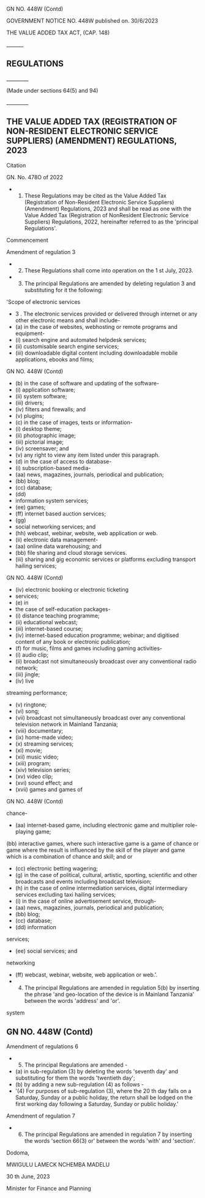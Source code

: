 GN NO. 448W (Contd)

GOVERNMENT NOTICE NO. 448W published on. 30/6/2023

THE VALUE ADDED TAX ACT, (CAP. 148)

\_\_\_\_\_\_\_

## REGULATIONS

\_\_\_\_\_\_\_\_\_

(Made under sections 64(5) and 94)

\_\_\_\_\_\_\_\_\_

## THE VALUE ADDED TAX (REGISTRATION OF NON-RESIDENT ELECTRONIC SERVICE SUPPLIERS) (AMENDMENT) REGULATIONS, 2023

Citation

GN. No. 478O of 2022

- 1. These Regulations may be cited as the Value Added Tax (Registration of Non-Resident Electronic Service Suppliers) (Amendment) Regulations, 2023 and shall be read as  one  with  the  Value  Added  Tax  (Registration  of  NonResident  Electronic Service Suppliers) Regulations, 2022, hereinafter referred to as the 'principal Regulations'.

Commencement

Amendment of regulation 3

- 2. These Regulations shall come into operation on the 1 st July, 2023.
- 3. The principal Regulations are amended by deleting regulation 3 and substituting for it the following:

'Scope of electronic services

- 3 . The electronic services provided or delivered through internet or any other electronic means and shall include-
- (a) in the case of websites, webhosting  or  remote  programs  and equipment-
- (i) search engine and automated helpdesk services;
- (ii) customisable search engine services;
- (iii) downloadable digital content including downloadable mobile applications,  ebooks  and films;

GN NO. 448W (Contd)

- (b) in the case of software and updating of the software-
- (i) application software;
- (ii) system software;
- (iii) drivers;
- (iv) filters and firewalls; and
- (v) plugins;
- (c) in  the  case  of  images,  texts  or information-
- (i) desktop theme;
- (ii) photographic image;
- (iii) pictorial image;
- (iv) screensaver; and
- (v) any right to view any item listed under this paragraph.
- (d) in the case of access to database-
- (i) subscription-based media-
- (aa) news, magazines, journals, periodical and publication;
- (bb) blog;
- (cc) database;
- (dd)
- information system services;
- (ee) games;
- (ff) internet based auction services;
- (gg)
- social networking services; and
- (hh) webcast, webinar, website,  web  application or web.
- (ii) electronic data management-
- (aa) online  data  warehousing; and
- (bb) file sharing and cloud storage services.
- (iii) sharing  and  gig  economic services or platforms excluding  transport  hailing services;

GN NO. 448W (Contd)

- (iv) electronic booking or electronic ticketing
- services;
- (e) in
- the case of self-education packages-
- (i) distance teaching programme;
- (ii) educational webcast;
- (iii) internet-based course;
- (iv) internet-based education programme; webinar; and  digitised  content  of any book  or electronic publication;
- (f) for music, films and games including gaming activities-
- (i) audio clip;
- (ii) broadcast not simultaneously broadcast over any conventional radio network;
- (iii) jingle;
- (iv) live

streaming performance;

- (v) ringtone;
- (vi) song;
- (vii) broadcast not simultaneously broadcast over any conventional television network in Mainland Tanzania;
- (viii) documentary;
- (ix) home-made video;
- (x) streaming services;
- (xi) movie;
- (xii) music video;
- (xiii) program;
- (xiv) television series;
- (xv) video clip;
- (xvi) sound effect; and
- (xvii) games  and  games  of

GN NO. 448W (Contd)

chance-

- (aa) internet-based game, including electronic game and multiplier role-playing game;

(bb) interactive games, where such interactive game is a game of chance  or  game  where the  result  is  influenced by the skill of the player and game  which  is a combination of chance and skill; and or

- (cc) electronic betting wagering;
- (g) in  the  case  of  political,  cultural, artistic, sporting, scientific and other broadcasts and events including broadcast television;
- (h) in the case of online intermediation services, digital intermediary  services  excluding taxi hailing services;
- (i) in the case of online advertisement service, through-
- (aa) news, magazines, journals, periodical and publication;
- (bb) blog;
- (cc) database;
- (dd) information

services;

- (ee) social services; and

networking

- (ff) webcast, webinar, website,  web  application or web.'.
- 4. The principal Regulations are amended in regulation 5(b) by inserting the phrase 'and geo-location of the device is in Mainland Tanzania' between the words 'address' and 'or'.

system

## GN NO. 448W (Contd)

Amendment of regulations 6

- 5. The principal Regulations are amended -
- (a) in sub-regulation (3) by deleting the words 'seventh day' and substituting for them the words 'twentieth day';
- (b) by adding a new sub-regulation (4) as follows -
- '(4)  For  purposes  of  sub-regulation (3),  where  the  20 th day  falls  on  a  Saturday, Sunday or a public holiday, the return shall be lodged  on  the  first  working  day  following  a Saturday, Sunday or public holiday.'

Amendment of regulation 7

- 6. The principal Regulations are amended in regulation 7 by inserting the words 'section 66(3) or' between the words 'with' and 'section'.

Dodoma,

MWIGULU LAMECK NCHEMBA MADELU

30 th June, 2023

Minister for Finance and Planning